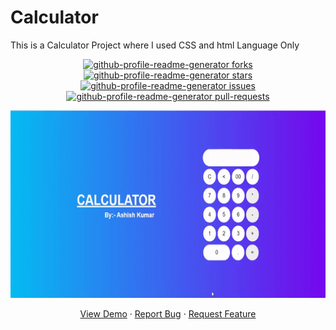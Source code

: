 # Calculator
This is a Calculator Project where I used  CSS and html Language Only<br>
<a href="https://github.com/ashish2030/Calculator/fork" target="blank">

<p align="center">
  <img src="https://img.shields.io/github/forks/ashish2030/Calculator?style=flat-square" alt="github-profile-readme-generator forks"/>
</a>
<a href="https://github.com/ashish2030/Calculator/stargazers" target="blank">
<img src="https://img.shields.io/github/stars/ashish2030/Calculator?style=flat-square" alt="github-profile-readme-generator stars"/>
</a>
<a href="https://github.com/ashish2030/Calculator/issues" target="blank">
<img src="https://img.shields.io/github/issues/ashish2030/Calculator?style=flat-square" alt="github-profile-readme-generator issues"/>
</a>
<a href="https://github.com/ashish2030/Calculator/pulls" target="blank">
<img src="https://img.shields.io/github/issues-pr/ashish2030/Calculator?style=flat-square" alt="github-profile-readme-generator pull-requests"/>
</a>
  </p>
<p align="center"><img src="https://github.com/Ashish2030/Calculator/blob/main/image/calculator_video.gif" width="750px" height="300px"></p>
<p align="center">
    <a href="https://github.com/Ashish2030/Calculator" target="blank">View Demo</a>
    ·
    <a href="https://github.com/ashish2030/Calculator/issues/new/choose">Report Bug</a>
    ·
    <a href="https://github.com/ashish2030/Calculator/issues/new/choose">Request Feature</a>
</p>

